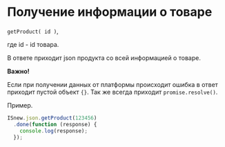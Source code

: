 # Получение информации о товаре

`getProduct( id )`,

где id - id товара.

В ответе приходит json продукта со всей информацией о товаре.

**Важно!**

Если при получении данных от платформы происходит ошибка в ответ приходит пустой объект `{}`. Так же всегда приходит `promise.resolve()`.

Пример.

````javascript
ISnew.json.getProduct(123456)
  .done(function (response) {
    console.log(response);
  });
````